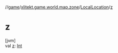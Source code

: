 //[game](../../../index.md)/[xlitekt.game.world.map.zone](../index.md)/[LocalLocation](index.md)/[z](z.md)

# z

[jvm]\
val [z](z.md): [Int](https://kotlinlang.org/api/latest/jvm/stdlib/kotlin/-int/index.html)
